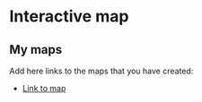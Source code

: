 # Interactive map

## My maps

Add here links to the maps that you have created:

 - [Link to map](https://mberlino.github.io/Interactive-map/mappa_interattiva.html)
 

